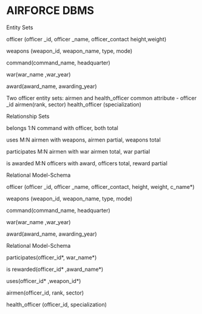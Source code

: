 # AIRFORCE DBMS

Entity Sets

officer (officer _id, officer _name, officer_contact height,weight)

weapons (weapon_id, weapon_name, type, mode) 

command(command_name, headquarter)

war(war_name ,war_year)

award(award_name, awarding_year)

Two officer entity sets:  airmen and health_officer
	common attribute - officer _id
	airmen(rank, sector)
	health_officer (specialization)
  
  
Relationship Sets

belongs  1:N command with officer, both total

uses M:N airmen with weapons, airmen partial, weapons total

participates M:N airmen with war airmen total, war partial

is awarded  M:N officers with award, officers total, reward partial


Relational Model-Schema

officer (officer _id, officer _name, officer_contact, height, weight, c_name*)

weapons (weapon_id, weapon_name, type, mode)

command(command_name, headquarter)

war(war_name ,war_year)

award(award_name, awarding_year)


Relational Model-Schema

participates(officer_id*, war_name*)

is rewarded(officer_id* ,award_name*)

uses(officer_id* ,weapon_id*)

airmen(officer_id, rank, sector)

health_officer (officer_id, specialization)






	
	
		
	







